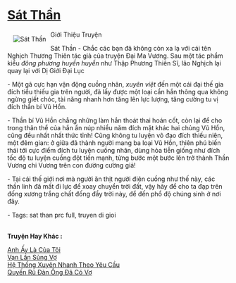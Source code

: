 <a href="https://utruyen.com/sat-than/4980/" title="Sát Thần"><h1>Sát Thần</h1></a><div style="display:table"><img align="right" style="float: left; padding: 10px;" src="https://utruyen.com/images/story/200x260/sat-than.jpg" alt="Sát Thần">Giới Thiệu Truyện<p></p>Sát Thần - Chắc các bạn đã không còn xa lạ với cái tên Nghịch Thương Thiên tác giả của truyện Đại Ma Vương. Sau một tác phẩm kiểu <em>đông phương huyền huyễn</em> như Thập Phương Thiên Sĩ, lão Nghịch lại quay lại với Dị Giới Đại Lục<p></p> - Một gã cực hạn vận động cuồng nhân, <i>xuyên việt</i> đến một cái đại thế gia đích tiểu thiếu gia trên người, đã lấy được một loại cần hắn thông qua không ngừng giết chóc, tài năng nhanh hơn tăng lên lực lượng, tăng cường tu vị đích thần bí Vũ Hồn.<p></p> - Thần bí Vũ Hồn chẳng những làm hắn thoát thai hoán cốt, còn lại để cho trong thân thể của hắn ẩn núp nhiều năm đích mặt khác hai chủng Vũ Hồn, cũng đều nhất nhất thức tỉnh! Cũng không tu luyện võ đạo đích thiếu niên, một đêm gian: ở giữa đã thành người mang ba loại Vũ Hồn, thiên phú biến thái tới cực điểm đích tu luyện cuồng nhân, dùng hỏa tiễn giống như đích tốc độ tu luyện cuồng đột tiến mạnh, từng bước một bước lên trở thành Thần Vương chi Vương trên con đường cường giả!<p></p> - Tại cái thế giới nơi mà người ăn thịt người điên cuồng như thế này, các thần linh đã mất đi lực để xoay chuyển trời đất, vậy hãy để cho ta đạp trên đống xương trắng chất đống đầy trời này, để đến phổ độ chúng sinh ở nơi đây.<p></p> - Tags: sat than prc full, truyen di gioi</div><p><br><b>Truyện Hay Khác :</b></p><a href="https://utruyen.com/anh-ay-la-cua-toi/18177/" alt="Anh Ấy Là Của Tôi">Anh Ấy Là Của Tôi</a><br/><a href="https://github.com/quanluxury/ngontinhhot/tree/master/truyenhay/19222/" alt="Vạn Lần Sủng Vợ">Vạn Lần Sủng Vợ</a><br/><a href="https://dammyh.wordpress.com/2019/11/07/he-thong-xuyen-nhanh-theo-yeu-cau/" alt="Hệ Thống Xuyên Nhanh Theo Yêu Cầu">Hệ Thống Xuyên Nhanh Theo Yêu Cầu</a><br/><a href="https://truyenngontinhay.wordpress.com/2019/10/03/quyen-ru-dan-ong-da-co-vo/" alt="Quyến Rũ Đàn Ông Đã Có Vợ">Quyến Rũ Đàn Ông Đã Có Vợ</a><br/>
